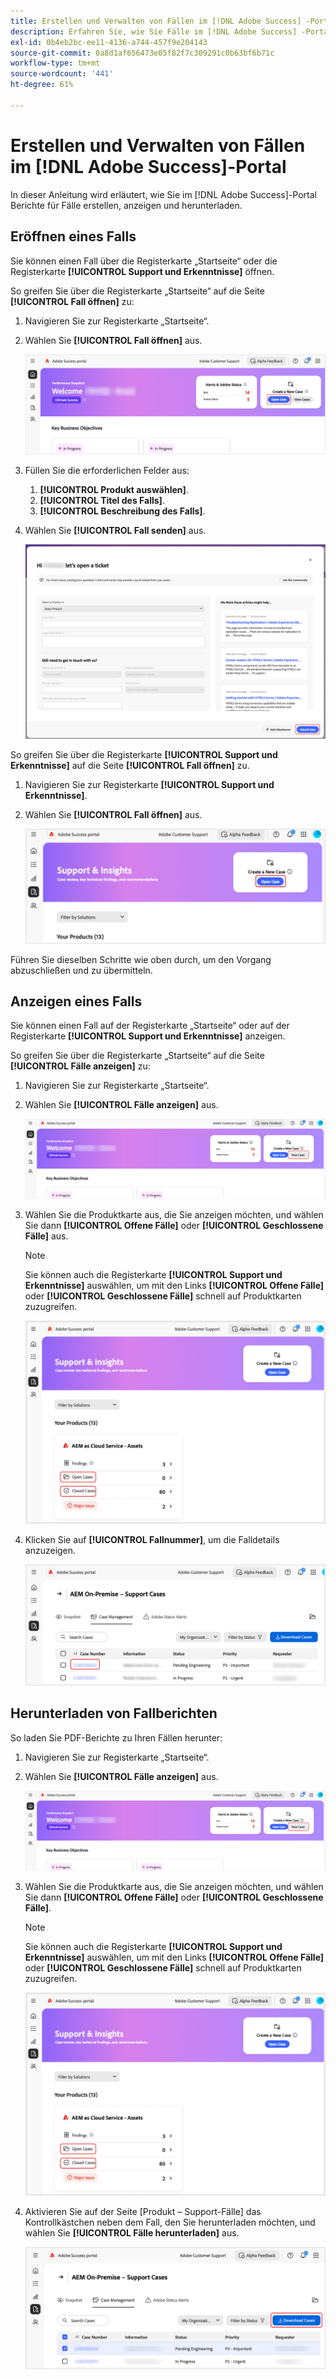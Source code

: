 ```yaml
---
title: Erstellen und Verwalten von Fällen im [!DNL Adobe Success] -Portal
description: Erfahren Sie, wie Sie Fälle im [!DNL Adobe Success] -Portal verwalten.
exl-id: 0b4eb2bc-ee11-4136-a744-457f9e204143
source-git-commit: 0a8d1af656473e05f82f7c309291c0b63bf6b71c
workflow-type: tm+mt
source-wordcount: '441'
ht-degree: 61%

---
```


# Erstellen und Verwalten von Fällen im [!DNL Adobe Success]-Portal

In dieser Anleitung wird erläutert, wie Sie im [!DNL Adobe Success]-Portal Berichte für Fälle erstellen, anzeigen und herunterladen.

## Eröffnen eines Falls

Sie können einen Fall über die Registerkarte „Startseite“ oder die Registerkarte **[!UICONTROL Support und Erkenntnisse]** öffnen.

So greifen Sie über die Registerkarte „Startseite“ auf die Seite **[!UICONTROL Fall öffnen]** zu:

1. Navigieren Sie zur Registerkarte „Startseite“.
1. Wählen Sie **[!UICONTROL Fall öffnen]** aus.


   ![Schaltfläche „Fall öffnen“ im Abschnitt „Neuen Fall erstellen“ von Adobe Success Portal](../../assets/adobe-success-portal-home-page-open-case.png "Schaltfläche „Fall öffnen“")



1. Füllen Sie die erforderlichen Felder aus:
   1. **[!UICONTROL Produkt auswählen]**.
   1. **[!UICONTROL Titel des Falls]**.
   1. **[!UICONTROL Beschreibung des Falls]**.
1. Wählen Sie **[!UICONTROL Fall senden]** aus.



   ![Schaltfläche „Fall einreichen“ unten im Support-Ticket-Formular im Adobe Success-Portal](../../assets/adobe-success-portal-submit-case.png " Senden Sie Ihre Support-Anfrage")




So greifen Sie über die Registerkarte **[!UICONTROL Support und Erkenntnisse]** auf die Seite **[!UICONTROL Fall öffnen]** zu.

1. Navigieren Sie zur Registerkarte **[!UICONTROL Support und Erkenntnisse]**.
1. Wählen Sie **[!UICONTROL Fall öffnen]** aus.



   ![Schaltfläche „Fall öffnen“ im Abschnitt „Neuen Fall erstellen“ von Adobe Success Portal](../../assets/adobe-success-portal-support-insights-open-case.png "Schaltfläche „Fall öffnen“")



Führen Sie dieselben Schritte wie oben durch, um den Vorgang abzuschließen und zu übermitteln.

## Anzeigen eines Falls

Sie können einen Fall auf der Registerkarte „Startseite“ oder auf der Registerkarte **[!UICONTROL Support und Erkenntnisse]** anzeigen.

So greifen Sie über die Registerkarte „Startseite“ auf die Seite **[!UICONTROL Fälle anzeigen]** zu:

1. Navigieren Sie zur Registerkarte „Startseite“.
1. Wählen Sie **[!UICONTROL Fälle anzeigen]** aus.



   ![Schaltfläche „Fälle anzeigen“ im Abschnitt „Neuen Fall erstellen“ von Adobe Success Portal](../../assets/adobe-success-portal-view-cases.png "Ihre bestehenden Support-Fälle anzeigen")



1. Wählen Sie die Produktkarte aus, die Sie anzeigen möchten, und wählen Sie dann **[!UICONTROL Offene Fälle]** oder **[!UICONTROL Geschlossene Fälle]** aus.

   >[!NOTE]
   >
   >Sie können auch die Registerkarte **[!UICONTROL Support und Erkenntnisse]** auswählen, um mit den Links **[!UICONTROL Offene Fälle]** oder **[!UICONTROL Geschlossene Fälle]** schnell auf Produktkarten zuzugreifen.



   ![Indikatoren für offene und geschlossene Fälle im Abschnitt „Support und Einblicke“ für AEM Cloud Service - Assets](../../assets/adobe-success-portal-open-case-closed-case.png "Zusammenfassung offener und geschlossener Support-Fälle anzeigen")



1. Klicken Sie auf **[!UICONTROL Fallnummer]**, um die Falldetails anzuzeigen.



   ![Link „Fallnummer“ in den Support-Fällen von Adobe Success Portal](../../assets/adobe-success-portal-case-number.png "Klicken Sie, um die Falldetails anzuzeigen")



## Herunterladen von Fallberichten

So laden Sie PDF-Berichte zu Ihren Fällen herunter:

1. Navigieren Sie zur Registerkarte „Startseite“.
1. Wählen Sie **[!UICONTROL Fälle anzeigen]** aus.


   ![Schaltfläche „Fälle anzeigen“ im Abschnitt „Neuen Fall erstellen“ von Adobe Success Portal](../../assets/adobe-success-portal-view-cases.png "Ihre bestehenden Support-Fälle anzeigen")


1. Wählen Sie die Produktkarte aus, die Sie anzeigen möchten, und wählen Sie dann **[!UICONTROL Offene Fälle]** oder **[!UICONTROL Geschlossene Fälle]**.

   >[!NOTE]
   >
   >Sie können auch die Registerkarte **[!UICONTROL Support und Erkenntnisse]** auswählen, um mit den Links **[!UICONTROL Offene Fälle]** oder **[!UICONTROL Geschlossene Fälle]** schnell auf Produktkarten zuzugreifen.

   ![Indikatoren für offene und geschlossene Fälle im Abschnitt „Support und Einblicke“ für AEM Cloud Service - Assets](../../assets/adobe-success-portal-open-case-closed-case.png "Zusammenfassung offener und geschlossener Support-Fälle anzeigen")

1. Aktivieren Sie auf der Seite [Produkt – Support-Fälle] das Kontrollkästchen neben dem Fall, den Sie herunterladen möchten, und wählen Sie **[!UICONTROL Fälle herunterladen]** aus.

   ![Schaltfläche „Fälle herunterladen“ im Abschnitt „Fallverwaltung“ des Adobe Success-Portals](../../assets/adobe-success-portal-download-cases.png "Daten zu Support-Fällen herunterladen")
